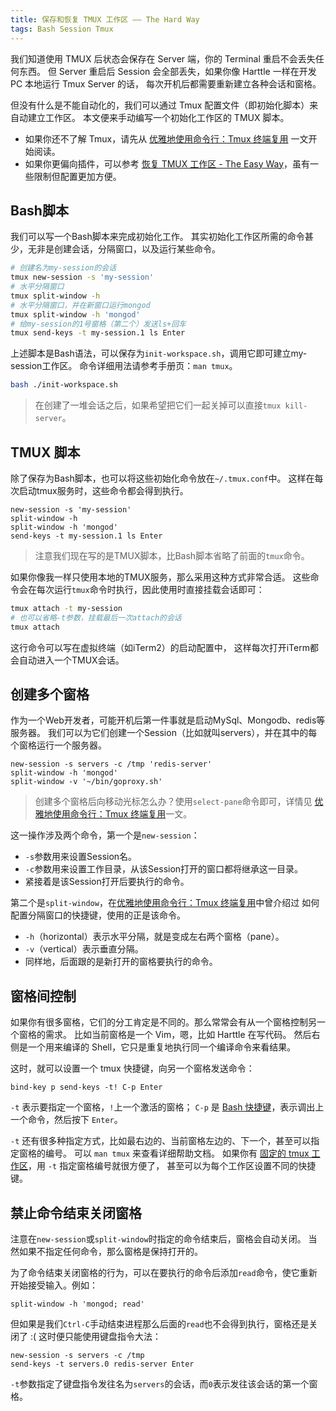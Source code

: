 ```yaml
---
title: 保存和恢复 TMUX 工作区 —— The Hard Way
tags: Bash Session Tmux
---
```


我们知道使用 TMUX 后状态会保存在 Server 端，你的 Terminal 重启不会丢失任何东西。
但 Server 重启后 Session 会全部丢失，如果你像 Harttle 一样在开发 PC 本地运行 Tmux Server 的话，
每次开机后都需要重新建立各种会话和窗格。

但没有什么是不能自动化的，我们可以通过 Tmux 配置文件（即初始化脚本）来自动建立工作区。
本文便来手动编写一个初始化工作区的 TMUX 脚本。

* 如果你还不了解 Tmux，请先从 [优雅地使用命令行：Tmux 终端复用][tmux-startup] 一文开始阅读。
* 如果你更偏向插件，可以参考 [恢复 TMUX 工作区 - The Easy Way](/2017/11/24/tmux-workspace-plugin.html)，虽有一些限制但配置更加方便。

<!--more-->

## Bash脚本

我们可以写一个Bash脚本来完成初始化工作。
其实初始化工作区所需的命令甚少，无非是创建会话，分隔窗口，以及运行某些命令。

```bash
# 创建名为my-session的会话
tmux new-session -s 'my-session'
# 水平分隔窗口
tmux split-window -h
# 水平分隔窗口，并在新窗口运行mongod
tmux split-window -h 'mongod'
# 给my-session的1号窗格（第二个）发送ls+回车
tmux send-keys -t my-session.1 ls Enter
```

上述脚本是Bash语法，可以保存为`init-workspace.sh`，调用它即可建立my-session工作区。
命令详细用法请参考手册页：`man tmux`。

```bash
bash ./init-workspace.sh
```

> 在创建了一堆会话之后，如果希望把它们一起关掉可以直接`tmux kill-server`。

## TMUX 脚本

除了保存为Bash脚本，也可以将这些初始化命令放在`~/.tmux.conf`中。
这样在每次启动tmux服务时，这些命令都会得到执行。

```tmux
new-session -s 'my-session'
split-window -h
split-window -h 'mongod'
send-keys -t my-session.1 ls Enter
```

> 注意我们现在写的是TMUX脚本，比Bash脚本省略了前面的`tmux`命令。

如果你像我一样只使用本地的TMUX服务，那么采用这种方式非常合适。
这些命令会在每次运行`tmux`命令时执行，因此使用时直接挂载会话即可：

```bash
tmux attach -t my-session
# 也可以省略-t参数，挂载最后一次attach的会话
tmux attach
```

这行命令可以写在虚拟终端（如iTerm2）的启动配置中，
这样每次打开iTerm都会自动进入一个TMUX会话。

## 创建多个窗格

作为一个Web开发者，可能开机后第一件事就是启动MySql、Mongodb、redis等服务器。
我们可以为它们创建一个Session（比如就叫servers），并在其中的每个窗格运行一个服务器。

```tmux
new-session -s servers -c /tmp 'redis-server'
split-window -h 'mongod'
split-window -v '~/bin/goproxy.sh'
```

> 创建多个窗格后向移动光标怎么办？使用`select-pane`命令即可，详情见
> [优雅地使用命令行：Tmux 终端复用][tmux-startup]一文。

这一操作涉及两个命令，第一个是`new-session`：

* `-s`参数用来设置Session名。
* `-c`参数用来设置工作目录，从该Session打开的窗口都将继承这一目录。
* 紧接着是该Session打开后要执行的命令。

第二个是`split-window`，在[优雅地使用命令行：Tmux 终端复用][tmux-startup]中曾介绍过
如何配置分隔窗口的快捷键，使用的正是该命令。

* `-h`（horizontal）表示水平分隔，就是变成左右两个窗格（pane）。
* `-v`（vertical）表示垂直分隔。
* 同样地，后面跟的是新打开的窗格要执行的命令。

## 窗格间控制

如果你有很多窗格，它们的分工肯定是不同的。那么常常会有从一个窗格控制另一个窗格的需求。
比如当前窗格是一个 Vim，嗯，比如 Harttle 在写代码。
然后右侧是一个用来编译的 Shell，它只是重复地执行同一个编译命令来看结果。

这时，就可以设置一个 tmux 快捷键，向另一个窗格发送命令：

```tmux
bind-key p send-keys -t! C-p Enter
```

`-t` 表示要指定一个窗格，`!`上一个激活的窗格；
`C-p` 是 [Bash 快捷键][bash]，表示调出上一个命令，然后按下 `Enter`。

`-t` 还有很多种指定方式，比如最右边的、当前窗格左边的、下一个，甚至可以指定窗格的编号。
可以 `man tmux` 来查看详细帮助文档。
如果你有 [固定的 tmux 工作区][tmux-workspace]，用 `-t` 指定窗格编号就很方便了，
甚至可以为每个工作区设置不同的快捷键。

## 禁止命令结束关闭窗格

注意在`new-session`或`split-window`时指定的命令结束后，窗格会自动关闭。
当然如果不指定任何命令，那么窗格是保持打开的。

为了命令结束关闭窗格的行为，可以在要执行的命令后添加`read`命令，使它重新开始接受输入。例如：

```tmux
split-window -h 'mongod; read'
```

但如果是我们`Ctrl-C`手动结束进程那么后面的`read`也不会得到执行，窗格还是关闭了 :(
这时便只能使用键盘指令大法：

```tmux
new-session -s servers -c /tmp
send-keys -t servers.0 redis-server Enter
```

`-t`参数指定了键盘指令发往名为`servers`的会话，而`0`表示发往该会话的第一个窗格。

[tmux-startup]: /2015/11/06/tmux-startup.html
[bash]: /2015/11/09/bash-shortcuts.html
[tmux-workspace]: /2017/11/24/tmux-workspace-plugin.html
